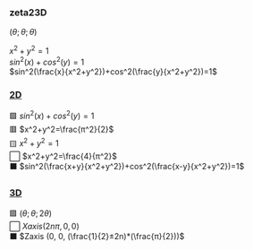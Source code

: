 ### zeta23D

$(θ; θ; θ)$  

$x^2+y^2=1$  
$sin^2(x)+cos^2(y)=1$  
$sin^2(\frac{x}{x^2+y^2})+cos^2(\frac{y}{x^2+y^2})=1$  

### [2D](https://www.geogebra.org/geometry/rmy47jkn)
🟩 $sin^2(x)+cos^2(y)=1$   
🟥 $x^2+y^2=\frac{π^2}{2}$   
🟨 $x^2+y^2=1$   
⬜ $x^2+y^2=\frac{4}{π^2}$  
⬛ $sin^2(\frac{x+y}{x^2+y^2})+cos^2(\frac{x-y}{x^2+y^2})=1$  

### [3D](https://www.geogebra.org/3d/jpnvvgxy)  

🟪 $(θ; θ; 2θ)$  
⬜ $Xaxis (2nπ, 0, 0)$  
⬛ $Zaxis (0, 0, (\frac{1}{2}±2n)*(\frac{π}{2}))$  
